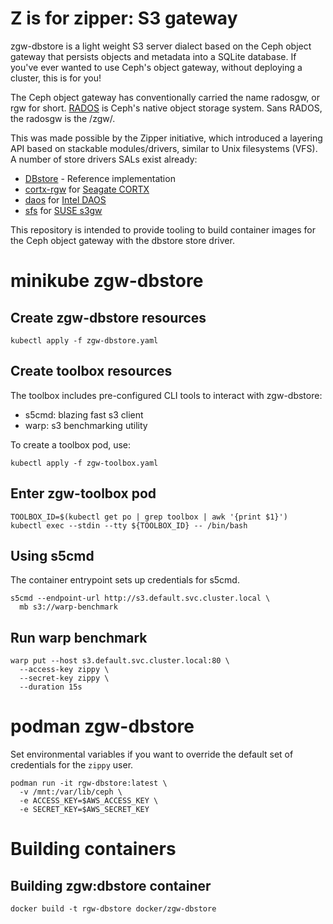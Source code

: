 # Z is for zipper: S3 gateway

zgw-dbstore is a light weight S3 server dialect based on the Ceph object
gateway that persists objects and metadata into a SQLite database. If you've
ever wanted to use Ceph's object gateway, without deploying a cluster, this is
for you!

The Ceph object gateway has conventionally carried the name radosgw, or rgw for
short. [RADOS](https://ceph.com/assets/pdfs/weil-rados-pdsw07.pdf) is Ceph's
native object storage system. Sans RADOS, the radosgw is the /zgw/.

This was made possible by the Zipper initiative, which introduced a layering API
based on stackable modules/drivers, similar to Unix filesystems (VFS). A number
of store drivers SALs exist already:

* [DBstore](https://github.com/ceph/ceph/tree/main/src/rgw/store/dbstore) - Reference implementation
* [cortx-rgw](https://github.com/Seagate/cortx-rgw) for [Seagate CORTX](https://github.com/Seagate/cortx)
* [daos](https://github.com/ceph/ceph/pull/47709) for [Intel DAOS](https://github.com/daos-stack/daos)
* [sfs](https://github.com/aquarist-labs/ceph/tree/s3gw/src/rgw/store/sfs) for [SUSE s3gw](https://github.com/aquarist-labs/s3gw-tools/)

This repository is intended to provide tooling to build container images for
the Ceph object gateway with the dbstore store driver.

# minikube zgw-dbstore

## Create zgw-dbstore resources

```
kubectl apply -f zgw-dbstore.yaml
```

## Create toolbox resources

The toolbox includes pre-configured CLI tools to interact with zgw-dbstore:

* s5cmd: blazing fast s3 client
* warp: s3 benchmarking utility

To create a toolbox pod, use:

```
kubectl apply -f zgw-toolbox.yaml
```

## Enter zgw-toolbox pod

```
TOOLBOX_ID=$(kubectl get po | grep toolbox | awk '{print $1}')
kubectl exec --stdin --tty ${TOOLBOX_ID} -- /bin/bash
```

## Using s5cmd

The container entrypoint sets up credentials for s5cmd.

```
s5cmd --endpoint-url http://s3.default.svc.cluster.local \
  mb s3://warp-benchmark
```

## Run warp benchmark
```
warp put --host s3.default.svc.cluster.local:80 \
  --access-key zippy \
  --secret-key zippy \
  --duration 15s
```

# podman zgw-dbstore

Set environmental variables if you want to override the default set of
credentials for the `zippy` user.

```
podman run -it rgw-dbstore:latest \
  -v /mnt:/var/lib/ceph \
  -e ACCESS_KEY=$AWS_ACCESS_KEY \
  -e SECRET_KEY=$AWS_SECRET_KEY
```

# Building containers

## Building zgw:dbstore container

```
docker build -t rgw-dbstore docker/zgw-dbstore
```
